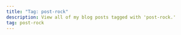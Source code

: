 ```yaml
---
title: "Tag: post-rock"
description: View all of my blog posts tagged with 'post-rock.'
tag: post-rock
---
```

